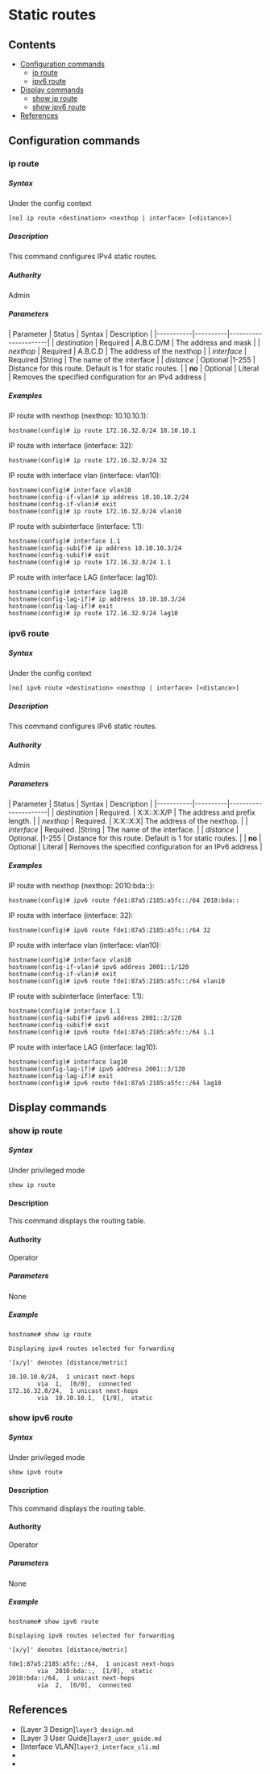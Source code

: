 # Static routes

## Contents
- [Configuration commands](#configuration-commands)
	- [ip route](#ip-route)
	- [ipv6 route](#ipv6-route)
- [Display commands](#display-commands)
	- [show ip route](#show-ip-route)
	- [show ipv6 route](#show-ipv6-route)
- [References](#references)
## Configuration commands

### ip route

##### Syntax
Under the config context

`[no] ip route <destination> <nexthop | interface> [<distance>]`

##### Description
This command configures IPv4 static routes.

##### Authority
Admin

##### Parameters
| Parameter | Status   | Syntax |	Description          |
|-----------|----------|----------------------|
| *destination*  | Required | A.B.C.D/M |	The address and mask |
| *nexthop*  | Required | A.B.C.D |	The address of the nexthop |
| *interface*  | Required |String |	The name of the interface |
| *distance*  | Optional |1-255 |	Distance for this route. Default is 1 for static routes. |
| **no** | Optional | Literal | Removes the specified configuration for an IPv4 address |

##### Examples

IP route with nexthop (nexthop: 10.10.10.1):
```
hostname(config)# ip route 172.16.32.0/24 10.10.10.1
```
IP route with interface (interface: 32):
```
hostname(config)# ip route 172.16.32.0/24 32
```
IP route with interface vlan (interface: vlan10):
```
hostname(config)# interface vlan10
hostname(config-if-vlan)# ip address 10.10.10.2/24
hostname(config-if-vlan)# exit
hostname(config)# ip route 172.16.32.0/24 vlan10
```
IP route with subinterface (interface: 1.1):
```
hostname(config)# interface 1.1
hostname(config-subif)# ip address 10.10.10.3/24
hostname(config-subif)# exit
hostname(config)# ip route 172.16.32.0/24 1.1
```
IP route with interface LAG (interface: lag10):
```
hostname(config)# interface lag10
hostname(config-lag-if)# ip address 10.10.10.3/24
hostname(config-lag-if)# exit
hostname(config)# ip route 172.16.32.0/24 lag10
```
### ipv6 route

##### Syntax
Under the config context

`[no] ipv6 route <destination> <nexthop | interface> [<distance>]`

##### Description
This command configures IPv6 static routes.

##### Authority
Admin

##### Parameters
| Parameter | Status   | Syntax |	Description          |
|-----------|----------|----------------------|
| *destination*  | Required. | X:X::X:X/P  |	The address and prefix length. |
| *nexthop*  | Required. | X:X::X:X|	The address of the nexthop. |
| *interface*  | Required. |String |	The name of the interface. |
| *distance*  | Optional. |1-255 |	Distance for this route. Default is 1 for static routes. |
| **no** | Optional | Literal | Removes the specified configuration for an IPv6 address |

##### Examples

IP route with nexthop (nexthop: 2010:bda::):
```
hostname(config)# ipv6 route fde1:87a5:2185:a5fc::/64 2010:bda::
```
IP route with interface (interface: 32):
```
hostname(config)# ipv6 route fde1:87a5:2185:a5fc::/64 32
```
IP route with interface vlan (interface: vlan10):
```
hostname(config)# interface vlan10
hostname(config-if-vlan)# ipv6 address 2001::1/120
hostname(config-if-vlan)# exit
hostname(config)# ipv6 route fde1:87a5:2185:a5fc::/64 vlan10
```
IP route with subinterface (interface: 1.1):
```
hostname(config)# interface 1.1
hostname(config-subif)# ipv6 address 2001::2/120
hostname(config-subif)# exit
hostname(config)# ipv6 route fde1:87a5:2185:a5fc::/64 1.1
```
IP route with interface LAG (interface: lag10):
```
hostname(config)# interface lag10
hostname(config-lag-if)# ipv6 address 2001::3/120
hostname(config-lag-if)# exit
hostname(config)# ipv6 route fde1:87a5:2185:a5fc::/64 lag10
```

## Display commands

### show ip route

##### Syntax
Under privileged mode

`show ip route`

#### Description
This command displays the routing table.

#### Authority
Operator

##### Parameters

None

##### Example
```
hostname# show ip route

Displaying ipv4 routes selected for forwarding

'[x/y]' denotes [distance/metric]

10.10.10.0/24,  1 unicast next-hops
        via  1,  [0/0],  connected
172.16.32.0/24,  1 unicast next-hops
        via  10.10.10.1,  [1/0],  static
```

### show ipv6 route

##### Syntax
Under privileged mode

`show ipv6 route`

#### Description
This command displays the routing table.

#### Authority
Operator

##### Parameters

None

##### Example
```
hostname# show ipv6 route

Displaying ipv6 routes selected for forwarding

'[x/y]' denotes [distance/metric]

fde1:87a5:2185:a5fc::/64,  1 unicast next-hops
        via  2010:bda::,  [1/0],  static
2010:bda::/64,  1 unicast next-hops
        via  2,  [0/0],  connected

```
## References
* [Layer 3 Design]`layer3_design.md`
* [Layer 3 User Guide]`layer3_user_guide.md`
* [Interface VLAN]`layer3_interface_cli.md`
* [Subinterface]:`sub-interfaces_cli.md`
* [LAG]:`interface_cli.md`